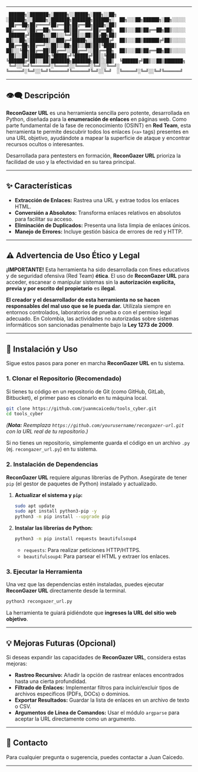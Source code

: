 -----

```
 ██████╗░███████╗░█████╗░░█████╗░███╗░░██╗ ░██████╗░░█████╗░███████╗███████╗██████╗░  ██╗░░░██╗██████╗░██╗░░░░░ 
 ██╔══██╗██╔════╝██╔══██╗██╔══██╗████╗░██║ ██╔════╝░██╔══██╗╚════██║██╔════╝██╔══██╗  ██║░░░██║██╔══██╗██║░░░░░ 
 ██████╔╝█████╗░░██║░░╚═╝██║░░██║██╔██╗██║ ██║░░██╗░███████║░░███╔═╝█████╗░░██████╔╝  ██║░░░██║██████╔╝██║░░░░░ 
 ██╔══██╗██╔══╝░░██║░░██╗██║░░██║██║╚████║ ██║░░╚██╗██╔══██║██╔══╝░░██╔══╝░░██╔══██╗  ██║░░░██║██╔══██╗██║░░░░░ 
 ██║░░██║███████╗╚█████╔╝╚█████╔╝██║░╚███║ ╚██████╔╝██║░░██║███████╗███████╗██║░░██║  ╚██████╔╝██║░░██║███████╗ 
 ╚═╝░░╚═╝╚══════╝░╚════╝░░╚════╝░╚═╝░░╚══╝░ ╚═════╝░╚═╝░░╚═╝╚══════╝╚══════╝╚═╝░░╚═╝  ░╚═════╝░╚═╝░░╚═╝╚══════╝ 
```

-----

## 👁️‍🗨️ Descripción

**ReconGazer URL** es una herramienta sencilla pero potente, desarrollada en Python, diseñada para la **enumeración de enlaces** en páginas web. Como parte fundamental de la fase de reconocimiento (OSINT) en **Red Team**, esta herramienta te permite descubrir todos los enlaces (`<a>` tags) presentes en una URL objetivo, ayudándote a mapear la superficie de ataque y encontrar recursos ocultos o interesantes.

Desarrollada para pentesters en formación, **ReconGazer URL** prioriza la facilidad de uso y la efectividad en su tarea principal.

-----

## ✨ Características

  * **Extracción de Enlaces:** Rastrea una URL y extrae todos los enlaces HTML.
  * **Conversión a Absolutos:** Transforma enlaces relativos en absolutos para facilitar su acceso.
  * **Eliminación de Duplicados:** Presenta una lista limpia de enlaces únicos.
  * **Manejo de Errores:** Incluye gestión básica de errores de red y HTTP.

-----

## ⚠️ Advertencia de Uso Ético y Legal

**¡IMPORTANTE\!** Esta herramienta ha sido desarrollada con fines educativos y de seguridad ofensiva (Red Team) **ética**. El uso de **ReconGazer URL** para acceder, escanear o manipular sistemas sin la **autorización explícita, previa y por escrito del propietario** es **ilegal**.

**El creador y el desarrollador de esta herramienta no se hacen responsables del mal uso que se le pueda dar.** Utilízala siempre en entornos controlados, laboratorios de prueba o con el permiso legal adecuado. En Colombia, las actividades no autorizadas sobre sistemas informáticos son sancionadas penalmente bajo la **Ley 1273 de 2009**.

-----

## 🚀 Instalación y Uso

Sigue estos pasos para poner en marcha **ReconGazer URL** en tu sistema.

### 1\. **Clonar el Repositorio (Recomendado)**

Si tienes tu código en un repositorio de Git (como GitHub, GitLab, Bitbucket), el primer paso es clonarlo en tu máquina local.

```bash
git clone https://github.com/juanmcaicedo/tools_cyber.git
cd tools_cyber
```

*(**Nota:** Reemplaza `https://github.com/yourusername/recongazer-url.git` con la URL real de tu repositorio.)*

Si no tienes un repositorio, simplemente guarda el código en un archivo `.py` (ej. `recongazer_url.py`) en tu sistema.

### 2\. **Instalación de Dependencias**

**ReconGazer URL** requiere algunas librerías de Python. Asegúrate de tener `pip` (el gestor de paquetes de Python) instalado y actualizado.

1.  **Actualizar el sistema y `pip`:**

    ```bash
    sudo apt update
    sudo apt install python3-pip -y
    python3 -m pip install --upgrade pip
    ```

2.  **Instalar las librerías de Python:**

    ```bash
    python3 -m pip install requests beautifulsoup4
    ```

      * `requests`: Para realizar peticiones HTTP/HTTPS.
      * `beautifulsoup4`: Para parsear el HTML y extraer los enlaces.

### 3\. **Ejecutar la Herramienta**

Una vez que las dependencias estén instaladas, puedes ejecutar **ReconGazer URL** directamente desde la terminal.

```bash
python3 recongazer_url.py
```

La herramienta te guiará pidiéndote que **ingreses la URL del sitio web objetivo**.

-----

## 💡 Mejoras Futuras (Opcional)

Si deseas expandir las capacidades de **ReconGazer URL**, considera estas mejoras:

  * **Rastreo Recursivo:** Añadir la opción de rastrear enlaces encontrados hasta una cierta profundidad.
  * **Filtrado de Enlaces:** Implementar filtros para incluir/excluir tipos de archivos específicos (PDFs, DOCs) o dominios.
  * **Exportar Resultados:** Guardar la lista de enlaces en un archivo de texto o CSV.
  * **Argumentos de Línea de Comandos:** Usar el módulo `argparse` para aceptar la URL directamente como un argumento.

-----

## 📧 Contacto

Para cualquier pregunta o sugerencia, puedes contactar a Juan Caicedo.

-----
